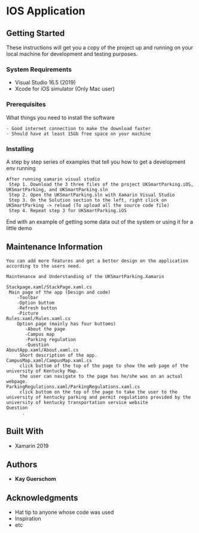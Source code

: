# IOS Application


## Getting Started

These instructions will get you a copy of the project up and running on your local machine for development and testing purposes.

### System Requirements
* Visual Studio 16.5 (2019)
* Xcode for iOS simulator (Only Mac user)

### Prerequisites

What things you need to install the software

```
- Good internet connection to make the download faster
- Should have at least 15Gb free space on your machine

```

### Installing

A step by step series of examples that tell you how to get a development env running


```
After running xamarin visual studio
 Step 1. Download the 3 three files of the project UKSmartParking.iOS, UKSmartParking, and UKSmartParking.sln 
 Step 2. Open the UKSmartParking.sln with Xamarin Visual Studio
 Step 3. On the Solution section to the left, right click on UKSmartParking -> reload (To upload all the source code file)
 Step 4. Repeat step 3 for UKSmartParking.iOS
```


End with an example of getting some data out of the system or using it for a little demo

## Maintenance Information
```
You can add more features and get a better design on the application according to the users need.

Maintenance and Understanding of the UKSmartParking.Xamarin

Stackpage.xaml/StackPage.xaml.cs
 Main page of the app (Design and code)
    -Toolbar
    -Option buttom
    -Refresh button
    -Picture
Rules.xaml/Rules.xaml.cs
    Option page (mainly has four buttoms)
       -About the page 
       -Campus map
       -Parking regulation
       -Question
AboutApp.xaml/About.xaml.cs
     Short description of the app.
CampusMap.xaml/CampusMap.xaml.cs
     click buttom of the top of the page to show the web page of the university of Kentucky Map.
     the user can navigate to the page has he/she was on an actual webpage.
ParkingRegulations.xaml/ParkingRegulations.xaml.cs
     click buttom on the top of the page to take the user to the university of kentucky parking and permit regulations provided by the university of kentucky transportation service website
Question
      .
```

## Built With

* Xamarin 2019 

## Authors

* **Kay Guerschom** 


## Acknowledgments

* Hat tip to anyone whose code was used
* Inspiration
* etc

